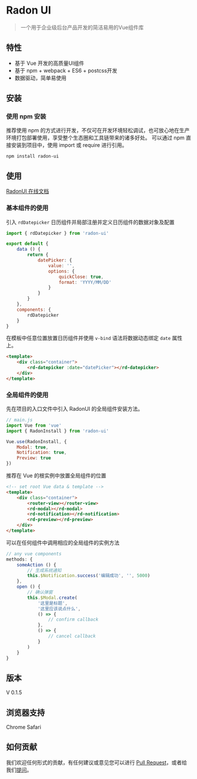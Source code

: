 # Radon UI

> 一个用于企业级后台产品开发的简洁易用的Vue组件库

## 特性

- 基于 Vue 开发的高质量UI组件
- 基于 npm + webpack + ES6 + postcss开发
- 数据驱动，简单易使用

## 安装

### 使用 npm 安装

推荐使用 npm 的方式进行开发，不仅可在开发环境轻松调试，也可放心地在生产环境打包部署使用，享受整个生态圈和工具链带来的诸多好处。
可以通过 npm 直接安装到项目中，使用 import 或 require 进行引用。

```
npm install radon-ui
```

## 使用

[RadonUI 在线文档](https://luojilab.github.io/radon-ui/)

### 基本组件的使用


引入 `rdDatepicker` 日历组件并局部注册并定义日历组件的数据对象及配置

```javascript
import { rdDatepicker } from 'radon-ui'

export default {
    data () {
        return {
            datePicker: {
                value: '',
                options: {
                    quickClose: true,
                    format: 'YYYY/MM/DD'
                }
            }
        }
    },
    components: {
        rdDatepicker
    }
}
```

在模板中任意位置放置日历组件并使用 `v-bind` 语法将数据动态绑定 `date` 属性上。

```html
<template>
    <div class="container">
        <rd-datepicker :date="datePicker"></rd-datepicker>
    </div>
</template>
```


### 全局组件的使用


先在项目的入口文件中引入 RadonUI 的全局组件安装方法。

```javascript
// main.js
import Vue from 'vue'
import { RadonInstall } from 'radon-ui'

Vue.use(RadonInstall, {
    Modal: true,
    Notification: true,
    Preview: true
})
```

推荐在 Vue 的根实例中放置全局组件的位置

```html
<!-- set root Vue data & template -->
<template>
    <div class="container">
        <router-view></router-view>
        <rd-modal></rd-modal>
        <rd-notification></rd-notification>
        <rd-preview></rd-preview>
    </div>
</template>
```

可以在任何组件中调用相应的全局组件的实例方法

```javascript
// any vue components
methods: {
    someAction () {
        // 生成系统通知
        this.$Notification.success('编辑成功', '', 5000)
    },
    open () {
        // 确认弹窗
        this.$Modal.create(
            '这里是标题',
            '这里应该说点什么',
            () => {
                // confirm callback
            },
            () => {
                // cancel callback
            }
        )
    }
}

```

## 版本

V 0.1.5


## 浏览器支持

Chrome Safari


## 如何贡献

 我们欢迎任何形式的贡献，有任何建议或意见您可以进行 [Pull Request](https://github.com/luojilab/radon-ui/pulls)，或者给我们[提问](https://github.com/luojilab/radon-ui/issues)。
